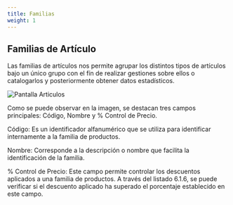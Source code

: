 ```yaml
---
title: Familias
weight: 1
---
```


## Familias de Artículo

Las familias de artículos nos permite agrupar los distintos tipos de artículos bajo un único grupo con el fín de realizar gestiones sobre ellos o catalogarlos y posteriormente obtener datos estadísticos.

![Pantalla Articulos](/docs/images/Articulos/Familias.png)

Como se puede observar en la imagen, se destacan tres campos principales: Código, Nombre y % Control de Precio.

Código: Es un identificador alfanumérico que se utiliza para identificar internamente a la familia de productos.

Nombre: Corresponde a la descripción o nombre que facilita la identificación de la familia.

% Control de Precio: Este campo permite controlar los descuentos aplicados a una familia de productos. A través del listado 6.1.6, se puede verificar si el descuento aplicado ha superado el porcentaje establecido en este campo.